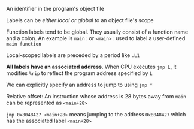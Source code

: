 An identifier in the program's object file

Labels can be *either local or global* to an object file's scope

Function labels tend to be global. They usually consist of a function name and a colon. An example is `main:` or `<main>:` used to label a user-defined `main function`

Local-scoped labels are preceded by a period like `.L1`

**All labels have an associated address**. When CPU executes `jmp L`, it modifies `%rip` to reflect the program address specified by `L`

We can explicitly specify an address to jump to using `jmp *`

Relative offset: An instruction whose address is 28 bytes away from `main` can be represented as `<main+28>`

`jmp 0x8048427 <main+28>` means jumping to the address `0x8048427` which has the associated label `<main+28>`